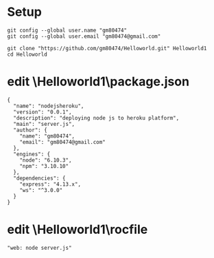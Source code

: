 # Setup
```
git config --global user.name "gm80474"
git config --global user.email "gm80474@gmail.com"

git clone "https://github.com/gm80474/Helloworld.git" Helloworld1
cd Helloworld
``` 
# edit \Helloworld1\package.json
``` 
{
  "name": "nodejsheroku",
  "version": "0.0.1",
  "description": "deploying node js to heroku platform",
  "main": "server.js",
  "author": {
    "name": "gm80474",
    "email": "gm80474@gmail.com"
  },
  "engines": {
    "node": "6.10.3",
    "npm": "3.10.10"
  },
  "dependencies": {
    "express": "4.13.x",
    "ws": "^3.0.0"
  }
}
```

# edit \Helloworld1\rocfile
```
"web: node server.js"
```
